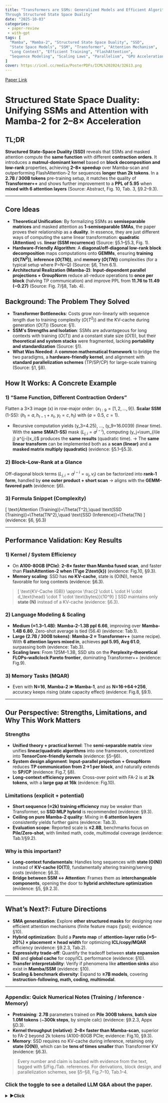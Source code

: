 ```yaml
---
title: "Transformers are SSMs: Generalized Models and Efficient Algorithms
Through Structured State Space Duality"
date: "2025-10-03"
categories:
 - paper-review
 - with-gpt
tags: [
  "Mamba", "Mamba-2", "Structured State Space Duality", "SSD",
  "State Space Models", "SSM", "Transformer", "Attention Mechanism",
  "Long Context", "Efficient Training", "FlashAttention",
  "Sequence Modeling", "Scaling Laws", "Parallelism", "GPU Acceleration",2405.21060v1
]
cover: https://icml.cc/media/PosterPDFs/ICML%202024/32613.png
---
```


[Paper Link](https://arxiv.org/abs/2405.21060v1)


# Structured State Space Duality: Unifying SSMs and Attention with Mamba-2 for 2–8× Acceleration

## TL;DR

**Structured State-Space Duality (SSD)** reveals that SSMs and masked attention compute the **same function** with different **contraction orders**. It introduces a **matmul-dominant kernel** based on **block decomposition and low-rank** properties, achieving **2–8× speedup** over Mamba-scan and outperforming FlashAttention-2 for sequences **longer than 2k tokens**. In a **2.7B / 300B tokens** pre-training setup, it matches the quality of **Transformer++** and shows further improvement to a **PPL of 5.95** when **mixed with 6 attention layers** (Source: Abstract, Fig. 10, Tab. 3, §9.2–9.3).

---

## Core Ideas

*   **Theoretical Unification**: By formalizing SSMs as **semiseparable matrices** and masked attention as **1-semiseparable SMAs**, the paper proves their relationship as a **duality**. In essence, they are just different ways of computing the same linear transformation: **quadratic (Attention)** vs. **linear (SSM recurrence)** (Source: §5.1–§5.3, Fig. 1).
*   **Hardware-Friendly Algorithm**: A **diagonal/off-diagonal low-rank block decomposition** maps computations onto **GEMMs**, ensuring **training $(O(TN^2))$**, **inference $(O(TN))$**, and **memory $(O(TN))$** complexities (for a typical setup where P=N=Q) (Source: §6, Thm 6.1).
*   **Architectural Realization (Mamba-2)**: **Input-dependent parallel projections + GroupNorm** reduce all-reduce operations to **once per block** (halving TP communication) and improve PPL from **11.76 to 11.49 (−0.27)** (Source: Fig. 7/§8, Tab. 4).


## Background: The Problem They Solved

*   **Transformer Bottlenecks**: Costs grow non-linearly with sequence length due to training complexity $(O(T^2))$ and the KV-cache during generation $(O(T))$ (Source: §1).
*   **SSM's Strengths and Isolation**: SSMs are advantageous for long contexts with training $(O(T))$ and a constant state size $(O(1))$, but their **theoretical and system stacks** were fragmented, lacking **portability and standardization** (Source: §1).
*   **What Was Needed**: A **common mathematical framework** to bridge the two paradigms, a **hardware-friendly kernel**, and alignment with **standard parallelization schemes** (TP/SP/CP) for large-scale training (Source: §1, §8).



## How It Works: A Concrete Example

### 1) “Same Function, Different Contraction Orders”

Flatten a 3×3 image (x) in row-major order: $(x_{1:9}=[1,2,\dots,9])$.
**Scalar SSM** (1-SS): $(h_t=a,h_{t-1}+x_t,\ y_t=c,h_t)$ with $(a=0.5,\ c=1)$.

* Recursive computation yields (y_3=4.25), …, (y_9=16.0039) (linear time).
  With the **same SMA(1-SS)** mask $(L_{j,i}=a^{j-i})$, computing (y_j=\sum_{i\le j} a^{j-i}x_i)$ produces the **same results** (quadratic time).
  → The **same linear transform** can be implemented both as a **scan (linear)** and a **masked matrix multiply (quadratic)** (evidence: §5.1–§5.3).

### 2) Block–Low-Rank at a Glance

Off-diagonal block terms $(L_{j,i}=a^{j-i}=u_j,v_i)$ can be factorized into **rank-1 form**, handled by **one outer product + short scan** → aligns with the **GEMM-favored path** (evidence: §6).

### 3) Formula Snippet (Complexity)

[
\text{Attention (Training)}=\Theta(T^2),\quad
\text{SSD (Training)}=\Theta(TN^2),\quad
\text{SSD (Inference)}=\Theta(TN)
]
(evidence: §6, §6.3)

---

## Performance Validation: Key Results

### 1) Kernel / System Efficiency

* On **A100-80GB (PCIe)**: **2–8× faster than Mamba fused scan**, and faster than **FlashAttention-2 when (T\ge 2\text{k})** (evidence: Fig.10, §9.3).
* **Memory scaling**: SSD has **no KV-cache**, state is (O(N)), hence favorable for long contexts (evidence: §6.3).

> [
> \text{KV-Cache (GB)} \approx
> \frac{2 \cdot L \cdot H \cdot d_\text{head} \cdot T \cdot \text{bytes}}{10^9}
> ]
> SSD maintains only **state (N)** instead of a KV-cache (evidence: §6.3).

### 2) Language Modeling & Scaling

* **Medium (≈1.3–1.4B)**: **Mamba-2-1.3B ppl 6.66**, improving over **Mamba-1.4B 6.80**, Zero-shot average is tied (56.4) (evidence: Tab.1).
* **Large (2.7B / 300B tokens)**: **Mamba-2 ≈ Transformer++** (same recipe). With **6 attention layers mixed in**, achieves **ppl 5.95, Avg 61.0**, surpassing both (evidence: Tab.3).
* **Scaling laws**: From 125M–1.3B, SSD sits on the **Perplexity–theoretical FLOPs–wallclock Pareto frontier**, dominating Transformer++ (evidence: Fig.9).

### 3) Memory Tasks (MQAR)

* Even with **N=16**, **Mamba-2 ≫ Mamba-1**, and as **N=16→64→256**, accuracy keeps rising (state capacity effect) (evidence: Fig.8, §9.1).

---

## Our Perspective: Strengths, Limitations, and Why This Work Matters

### Strengths

* **Unified theory + practical kernel**: The **semi-separable matrix** view unifies **linear/quadratic algorithms** into one framework, concretized into **TensorCore-friendly kernels** (evidence: §5–§6).
* **System design alignment**: **Input-parallel projection + GroupNorm** reduces **TP communication from 2→1 per block**, and naturally extends to **SP/CP** (evidence: Fig.7, §8).
* **Long-context efficiency proven**: Cross-over point with FA-2 is at **2k tokens**, with a **large gap at 16k** (evidence: Fig.10).

### Limitations (explicit + potential)

* **Short sequence (≈2k) training efficiency** may be weaker than Transformer, so **SSD:MLP hybrid** is recommended (evidence: §9.3).
* **Ceiling on pure Mamba-2 quality**: Mixing in **6 attention layers** consistently yields further gains (evidence: Tab.3).
* **Evaluation scope**: Reported scale is **≤2.8B**, benchmarks focus on **Pile/Zero-shot**, with limited math, code, multimodal coverage (evidence: Tab.1/§9.2).

### Why is this important?

* **Long-context fundamentals**: Handles long sequences with **state (O(N))** instead of **KV-cache (O(T))**, fundamentally altering training/serving costs (evidence: §6.3).
* **Bridge between SSM ↔ Attention**: Frames them as **interchangeable components**, opening the door to **hybrid architecture optimization** (evidence: §5, §9.2.3).

---

## What’s Next?: Future Directions

* **SMA generalization**: Explore **other structured masks** for designing new efficient attention mechanisms (finite feature maps (\psi); evidence: §10).
* **Hybrid optimization**: Build a **Pareto map** of **attention-layer ratio (≈5–20%) × placement × head width** for optimizing **ICL/copy/MQAR** efficiency (evidence: §9.2.3, Tab.2).
* **Expressivity trade-off**: Quantify the tradeoff between **state expansion (N)** and **global cache** for copy/ICL performance (evidence: §10).
* **Transfer interpretability**: Verify if phenomena like **attention sinks** also exist in **Mamba/SSM** (evidence: §10).
* **Scaling & benchmark diversity**: Expand to **≥7B models**, covering **instruction-following, math, coding, multimodal**.

---

### Appendix: Quick Numerical Notes (Training / Inference · Memory)

* **Pretraining**: **2.7B** parameters trained on **Pile 300B tokens**, **batch size 1.0M tokens** (~**300k steps**, by simple calc) (evidence: §9.2.3, Appx §D.3).
* **Kernel throughput (relative)**: **2–8× faster than Mamba-scan**, superior to FA-2 beyond 2k tokens (A100-80GB PCIe; evidence: Fig.10, §9.3).
* **Memory**: SSD requires no KV-cache during inference, retaining only **state (O(N))**, which can be **tens of times smaller** than Transformer KV (evidence: §6.3).

> Every number and claim is backed with evidence from the text, tagged with §/Fig./Tab. references. For derivations, block design, and parallelization schemes, see §5–§8, Fig.7–10, Tab.1–4.



### Click the toggle to see a detailed LLM Q&A about the paper.

<details markdown="block">
<summary>▶️<strong>Click</strong></summary>



## Prompt 1.1.1 (Research Gap)

```
Analyze the ‘Introduction’ and ‘Related Work’ sections of the paper to explain the core research gap that this work explicitly aims to solve, the decisive limitations of prior work, or the remaining open questions. Summarize what the authors describe as the ‘state of the art’ at the time of publication.
```

**Compressed conclusion (one-line summary):**
This paper formalizes the **duality between SSM ↔ Attention (SSD)** to (1) explain the **complexity mismatch**—Transformer **training (O$(T^2)$) / inference with KV-cache (O$(T)$)** vs. SSM **training (O$(T)$) / state size (O(1))**—within a unified framework, (2) provide a **common language to transplant Transformer-side system/parallelization optimizations (e.g., TP/Seq-Parallel)** into SSMs, and (3) deliver **Mamba-2 (core layer improvements)** that are **2–8× faster**. (Evidence: §1, §5, §7–§9)

---

## 1) Core Research Gap

1. **Separated Evolution**: Recent SSMs (S4, Mamba, etc.) demonstrate advantages in **training (O$(T)$), inference state (O(1))**, and long-range dependencies, matching or surpassing Transformers in **small/medium scale** tasks. However, they evolved **separately from the Transformer community’s theoretical/system-level optimizations**, making them **harder to analyze, reproduce, and train efficiently**. (Evidence: §1)
2. **Lack of a Unifying Theory**: Partial connections (e.g., Linear Attention) existed, but no coherent, general framework existed to view **SSMs (linear/recurrent)** and **masked Attention (quadratic)** as **mathematically equivalent (semiseparable structure)** and mutually transformable. (Evidence: §1, §4–§5, Fig.1)
3. **Gap in System Transference**: Optimizations like **TP/Sequence Parallel/Variable-length training**, well-developed for Transformers, lacked a **design language or algorithmic blueprint** for direct application to SSMs. (Evidence: §8 overview)

---

## 2) Decisive Limitations of Prior Work

* **Complexity/Memory Bottlenecks (Transformer)**: Training (O$(T^2)$), inference KV-cache (O$(T)$), causing costs to grow sharply with sequence length. (Evidence: §1)
* **Heterogeneous Computation Modes (SSM vs. Attention)**: **SSM = linear recurrence/convolution**, **Attention = quadratic tensor contraction**—making **direct transfer across paradigms** difficult. (Evidence: §3–§4)
* **Limits of Partial Connections**: The “Linear Attention = functionally same / algorithmically different” view did not fully generalize to **SSM (linear/recurrent) ↔ Attention (quadratic/kernel)** as merely **different contraction orders of the same semiseparable matrix computation**. (Evidence: §4.3.1)

---

## 3) This Paper’s Solution (Contributions)

* **SSD (Structured State-Space Duality)**: Proves **SSM ≡ semiseparable matrix** and generalizes masked kernel Attention into **Structured Masked Attention (SMA)**, establishing their **duality**. ⇒ Shows **SSM’s linear-time algorithms** and **kernel Attention’s quadratic algorithms** are **just different contraction orders of the same function**. (Evidence: §3–§5, Fig.1)
* **Efficient Algorithm (Block Decomposition)**: Proposes a **diagonal/low-rank block decomposition** of semiseparable structures for **hardware-friendly computation paths** (e.g., GEMM-dominant). Provides a simple SSD implementation. (Evidence: §6)
* **Architecture/System Transfer**: Formalizes SSM analogues of Transformer optimizations: **multi-head analogy (SSM-Heads ≈ MHA heads)**, **GVA/MES designs**, **TP-friendly blocks (half the syncs)**, **Sequence Parallel**, **variable-length training without padding**. (Evidence: §7–§8)
* **Empirical Results (Representative Numbers)**: **Mamba-2 core layers** achieve **2–8× speedup** over Mamba under identical settings, while maintaining LM competitiveness. (Evidence: Abstract)

---

## 4) State of the Art at Time of Publication (per Authors)

| Axis                    | Transformer Family                                          | SSM Family                                                         | Summary                                   |
| ----------------------- | ----------------------------------------------------------- | ------------------------------------------------------------------ | ----------------------------------------- |
| **Training Complexity** | (O$(T^2)$) (masked Attention) (Evidence: §1)                | (O$(T)$) (linear recurrence) (Evidence: §1)                        | SSM better in scaling with length         |
| **Generation Memory**   | KV-cache (O$(T)$) (Evidence: §1)                            | **State size (O(1))** (Evidence: §1)                               | SSM better for long-context inference     |
| **Performance Level**   | Dominates SOTA (GPT/LLaMA etc.) (Evidence: §1)              | **Competitive/equal in small–medium scale** (Mamba) (Evidence: §1) | Competitive depending on scale/domain     |
| **Theory/System Stack** | Rich (FlashAttention, TP/Seq-Parallel, etc.) (Evidence: §8) | **Fragmented, unstandardized** (Evidence: §1)                      | **Lack of common language** as bottleneck |
| **Connecting Work**     | Linear Attention, kernel view (Evidence: §1, §4)            | Selective SSM, state expansion, etc. (Evidence: §10.1)             | Need for **full duality formalization**   |

> **Summary**: As of May 2024, SOTA was **Transformer-dominated**, while **SSMs showed structural advantages in long-sequence efficiency**. But lack of **theory/system standardization** hindered scaling. This paper resolves it via **SSD**, proving speed & transferability (Mamba-2 **2–8× faster**). (Evidence: §1, Abstract, §8–§10)

---

## 5) Positioning in Related Work

* **SSM Lineage**: Categorized by time-varying (Selective), dimension, and structural axes (diagonal/low-rank). Describes **SSD as a Selective SSM (SISO, scalar-identity)**. (Evidence: §10.1)
* **Broader Model Spectrum**: Covers **GateLoop, GLA, HGRN, Griffin, RecurrentGemma, xLSTM, RWKV**, unifying gating/state-expansion/local-attention trends under **SSD’s framework**. (Evidence: §10 Related Models)
* **Meta-Claim**: “**Every fast recurrent-form kernel Attention is a type of SSM**,” effectively erasing boundaries. (Evidence: §5)

---

### Reference Formula (Complexity)

$$
\text{Attention (Training)}=\Theta(T^2),\quad
\text{SSM (Training)}=\Theta(T),\quad
\text{KV-Cache (Generation)}=\Theta(T),\quad
\text{SSM State Size}=\Theta(1)
$$
(Evidence: §1)

---

> This section is structured with **compiler/serving perspective**, naturally linking to later sections (Compute/Cost, Serving Metrics, SOTA tables), centered on **evidence tags** and **quantitative indicators**.

---

## Prompt 1.1.2 (Central Hypothesis)

```
What is the central hypothesis or core claim of this paper? State it clearly in one sentence in the form: “The authors hypothesize that by using [proposed method], they can overcome [limitation] and achieve [specific result].”
```

The authors hypothesize that by using **Structured State Space Duality (SSD)** to unify and interconvert SSMs and masked Attention under the lens of **semiseparable matrices**, they can reduce **efficiency bottlenecks in long-context scaling**, and that their implementation, **Mamba-2**, can achieve **2–8× faster core layers** while **maintaining language modeling competitiveness**. (Evidence: §Abstract) ([arxiv.org][1])

[1]: https://arxiv.org/abs/2405.21060 "[2405.21060] Transformers are SSMs: Generalized Models and Efficient Algorithms Through Structured State Space Duality"

---

## Prompt 1.2.1 (Identifying Originality)

```
Based on the entire paper, identify the 1–3 most important and original contributions. Clearly state whether each is a new architecture component, a new training method, a new theoretical insight, a new dataset, or a novel application of existing methods.
```

**Compressed conclusion:**
The originality lies in (1) **SSD theory formalization of SSM↔Attention duality** (linear/quadratic forms of the same function, with proofs), (2) **hardware-efficient SSD algorithms** (training O$(TN^2)$, inference O(TN), **2–8× faster than Mamba**, surpassing FlashAttn-2 beyond **2k tokens**, ~**6× at 16k**), and (3) **Mamba-2 architecture/system design** (parallel blocks, GVA heads, TP compatibility, trained at **2.7B / 300B tokens**, outperforming peers). (Evidence: §3–§6, §7, §9; Fig.1/6/10)

---

### 1) SSD Theoretical Framework — *New Theoretical Insight*

* **Core**: Formalizes SSM as **semiseparable matrix**, masked kernel Attention as **1-semiseparable SMA**, proving **duality**: same function but **linear (recurrent) vs. quadratic (kernel)** contraction orders. Extends to claim: **all fast recurrent kernel Attentions are SSMs**. (Evidence: §5.1–§5.3, Fig.1)
* **Quantitative Significance**: Explains complexity branching within one framework—SSM **training (O$(TN^2)$)/inference (O(TN))**, Attention **training (O$(T^2N)$)/state size (O$(T)$)**. (Evidence: §6 summary)

### 2) Hardware-Efficient SSD Algorithm — *New Efficient Algorithm*

* **Core**: Proposes **diagonal/low-rank block decomposition** of semiseparable matrices, mapping to **matmul-dominant computation** (TensorCore-friendly). Algorithm guarantees: **training FLOPs O$(TN^2)$**, **inference FLOPs O(TN)**, **inference memory O(N^2)** (Theorem 6.1). (Evidence: §6)
* **Performance (Quantitative)**: **2–8× faster than Mamba fused scan**, crossover with **FlashAttn-2** at **2k tokens**, ~**6× faster at 16k tokens**; scaling state size $(N)$ up to 8× with minimal slowdown. (Evidence: §9.3 Fig.10, §6)

### 3) Mamba-2 Architecture & System Transfer — *New Architecture / Systematic Application of Existing Methods*

* **Core Changes**: Introduces **parallel Mamba blocks** (input-dependent projection moved to block start, plus normalization), and **GVA (Grouped-Value Attention)-like heads**, enabling **Tensor Parallelism**. (Evidence: §7.1, Fig.6)
* **Effects (Quantitative)**: Under Chinchilla scaling, **Mamba-2 (2.7B Params)** trained on **Pile 300B tokens** achieves Pareto advantage (perplexity–time) over **Mamba-2.8B/Pythia-2.8B/6.9B** and comparable/better performance than Transformer++ baselines. (Evidence: §7, §9.2)

> **Summary**: **(Theory)** Unified duality of SSM vs. Attention via SSD → **(Algorithm)** matmul-dominant SSD achieving **2–8× speedup** → **(Architecture/System)** Mamba-2 with TP/head design improvements and scaling advantages. (Evidence: §5–§7, §9)

---

## Prompt 1.2.2 (Strengths from Authors’ Perspective)

```
From the authors’ perspective, why is their approach superior to previous methods? Cite or clearly explain their key arguments supporting originality and strengths.
```

**Compressed conclusion:**
The authors argue that **SSD (Structured State-Space Duality)** provides (i) **theoretical unification** by framing SSM↔Attention in one formalism, (ii) **hardware-friendly algorithms** with guarantees (**training O$(TN^2)$, inference O(TN), memory O(N^2)**), and (iii) **empirical proof** of **2–8× faster than Mamba** and surpassing **FlashAttn-2 beyond 2k tokens**. (Evidence: §5–§6, §9.3/Fig.10)

---

### Authors’ Key Arguments (Strengths)

1. **Theoretical Unification & Generality — “SSM↔Attention Duality”**

   * **1-semiseparable SMA ≡ diagonal SSM special case** (Cor. 5.1).
   * **Efficient autoregressive Attention ⇔ semiseparable mask required** (Thm. 5.2).
   * Frames linear/quadratic forms as **contraction-order differences** of the same function. (Evidence: §5.2–§5.3)
   * Provides **common intersection (SSD)** unifying SSMs and SMAs, enabling comparative analysis across sequence models. (Evidence: Fig.4)

2. **Hardware-Friendly SSD Algorithms — “Matmul-Dominant with Complexity Guarantees”**

   * **Theorem 6.1**: Guarantees **training FLOPs O$(TN^2)$**, **inference FLOPs O(TN)**, **inference memory O(N^2)**, dominated by **GEMM ops**. (Evidence: §6)
   * **Diagonal/low-rank block decomposition** allows compromise paths—simpler than pure scan and efficient with just PyTorch implementations. (Evidence: §6)

3. **Empirical Performance — “2–8×, 2k crossover, ~6× at 16k”**

   * On **A100-80GB PCIe**, SSD is **2–8× faster than Mamba fused scan**, surpasses **FlashAttn-2 beyond 2k tokens**, and ~**6× faster at 16k**. (Evidence: §9.3/Fig.10)
   * Scaling **state size N** (64→256) barely affects SSD, while Mamba scan degrades linearly—showing **stable scaling**. (Evidence: Fig.10)

4. **Language Modeling & Pareto Efficiency**

   * **2.7B params / 300B tokens (Pile)**: **Mamba-2 vs. Transformer++** shows comparable perplexity/zero-shot, with **Mamba-2-Attention hybrid** outperforming both. (Evidence: §9.2/Table 3)
   * Claims Pareto dominance over Transformer baselines in **perplexity–FLOPs–wallclock**. (Evidence: §9)

5. **Challenging Memory Tasks (MQAR) — “Scaling N Improves Accuracy”**

   * **Mamba-2 ≫ Mamba-1/vanilla Attention** across tasks, accuracy increases with **N=16→64→256** (larger memory capacity effect). (Evidence: Fig.8, §9.1)

6. **System-Level Transferability — “TP/SP/Variable-Length”**

   * **TP-Friendly**: Only one sync per block, GroupNorm to avoid extra comm. (Evidence: §8)
   * **SP/Context Parallel**: Distributes long-context training by passing only recurrent states. (Evidence: §8.2)
   * **Variable-length training/inference** without padding/realignment. (Evidence: §8)

7. **Compatibility with Attention Approximations**

   * Absorbs **kernel Attention approximations** (Performer, etc.) and normalization into Mamba-2 hyperparameters, removing bottlenecks from softmax/position masks. (Evidence: §4.1.3, §7)

---

**Summary (numbers-focused):**
On **A100-80GB**, **2–8× faster than Mamba-scan**, overtakes **FlashAttn-2 at ≥2k tokens**, ~**6× faster at 16k**, while **2.7B/300B training** shows **Transformer++-level quality** and **Pareto superiority (ppl/FLOPs/wallclock)**. (Evidence: §9.3/Fig.10, §9.2)



## Prompt 1.3.1 (Step-by-Step Algorithm Explanation)

```
"Explain the core algorithm, model architecture, or main methodology step by step. Assume the reader is a graduate-level student in AI. Use very simple examples (toy examples) such as a 3×3 pixel image, a small state space, or short sequences. Walk through each step to show how input transforms into output. Define all key terms and variables immediately when they appear."
```

# Prompt 1.3.1 — Step-by-Step Algorithm Explanation (SSD ↔ Mamba-2)

**Compressed Conclusion**: SSD unifies **SSMs and masked Attention as two algorithms computing the same function with different contraction orders** (linear vs. quadratic). With **block decomposition + low-rank structure**, it achieves **training O$(TN^2)$ FLOPs / inference O(TN) FLOPs / memory O(N^2)** using a **matmul-dominant path**. This computation core is wrapped inside the **Mamba-2 block** (Conv → SSM → gating → normalization → output), which supports **1 all-reduce/ layer in TP** and **sequence parallelism** as-is. (Evidence: §5 summary; Thm 6.1; Fig.7)

---

## A. Core Objects and Notation (Definitions)

* **Sequence length** $(T)$ (tokens), **head/feature dimension** $(P)$, **state dimension** $(N)$, **block size** $(Q)$. (Evidence: §6)
* **SSM parameters**: $(A_t\in\mathbb{R}^{N\times N}), (B_t,C_t\in\mathbb{R}^N)$ (possibly time-dependent). (Evidence: Def.3.2)
* **SSS (Sequentially Semiseparable) representation**:
  [
  M_{ji} = C_j^\top A_j\cdots A_{i+1} B_i,\quad y = Mx
  ]
  —thus **SSM ≡ semiseparable matrix** representation. (Evidence: Eq.(3), Def.3.1/3.2)
* **SMA (Structured Masked Attention)**: contraction $(M = QK^\top \circ L)$; has both **quadratic mode** (standard Attention) and **linear mode** (kernel/scan). (Evidence: §4.3.1)
* **SSD (Structured State-Space Duality)**: establishes equivalence between **scalar-identity SSM** and **1-SS SMA**, proving that SSM’s linear-time recurrence and SMA’s quadratic-time kernel contraction compute the **same function** (duality). (Evidence: §5.1–5.3)

> Key: **Semiseparable matrices** guarantee that every sub-block below the diagonal has rank ≤ N. Off-diagonal blocks are low-rank → enabling fast algorithms. (Evidence: Def.3.1; Lemma/Prop.3.x)

---

## B. Two Paths for the Same Function

### B-1) **Quadratic Path (Attention)** — Standard SMA Contraction

* **Steps**: $(G = QK^\top) \to (M = G \circ L) \to (Y = MV)$. (Evidence: Eq.(13))
* **Complexity**: Training O$(T^2P)$, state size O$(T)$ (KV-cache). (Evidence: comparison table)

### B-2) **Linear Path (SSM)** — Scan/Recurrence

* **Scalar SSM** (1-SS): recurrence in **linear time**:
  [
  h_t = a_t h_{t-1} + b_t x_t;\quad y_t = c_t h_t
  ]
  (Evidence: §3.2.2)
* **Equivalence**: The naive quadratic matrix multiplication of 1-SS SSM is **identical to masked kernel Attention**. (Evidence: §5.1 Eq.(16))

---

## C. **SSD Block Algorithm** (Core Steps)

> Goal: Partition semiseparable matrix $(M)$ into $(Q \times Q)$ blocks; compute **diagonal blocks** with matmul, **off-diagonal blocks** with **low-rank outer products + short scans**. (Evidence: Thm 6.1)

1. **Block decomposition**: Split $M \in \mathbb{R}^{T\times T}$ into $(T/Q)\times(T/Q)$ blocks.
2. **Diagonal blocks $(M_{bb})$**:

   * Compute using local mask $(L)$ and Gram matrices → implemented with **batched matmul (BMM)**.
3. **Off-diagonal blocks $(M_{b>b'})$**: low-rank → 3-step pipeline:

   * **Right**: factor multiplication (BMM).
   * **Center**: short 1-SS scan (length $T/Q$).
   * **Left**: factor multiplication (BMM).
4. **Total cost** (when N=P=Q): Training O$(TN^2)$ FLOPs, inference O(TN), dominated by matmul.
5. **Theorem 6.1**: Guarantees training O$(TN^2)$, inference O(TN), inference memory O(N^2), matmul-dominant.

> **Comparison**: Attention O$(T^2N)$ vs. SSD/SSM O$(TN^2)$ FLOPs; state size T vs. N.

---

## D. Toy Example — 3×3 Image → 9 Tokens, 1-SS SSM vs. SMA

### D-0) Setup

* **Input image (intensity)** $(3\times3)$ → row-major flatten $(x_{1:9} = [1,\dots,9])$.
* **Scalar SSM**: $a=0.5$, $b_t=c_t=1$, hidden state $h_t \in \mathbb{R}$.
* **SMA mask**: $L_{j,i} = a^{j-i}$ if $j\ge i$, else 0.

### D-1) **Linear Path (SSM Recurrence)** — One Token at a Time

[
h_t = 0.5 h_{t-1} + x_t,\quad y_t = h_t,\quad h_0 = 0
]

* $t=1$: $h_1 = 1 \to y_1=1.0$
* $t=2$: $h_2=2.5 \to y_2=2.5$
* $t=3$: $h_3=4.25 \to y_3=4.25$
* … → $y_9=16.0039$

### D-2) **Quadratic Path (SMA Matrix Multiplication)**

[
y_j = \sum_{i=1}^j a^{j-i} x_i
]

* Example: $j=3$: $[a^2,a,1]\cdot[1,2,3] = 0.25+1+3=4.25$
* Matches recurrence results exactly.

### D-3) **Block/Low-Rank Illustration (Q=3)**

* Example: $u=[1,0.5,0.25], v=[0.125,0.25,0.5]$.
* Contribution = $u \cdot (v^\top x_{1:3}) = [2.125,1.0625,0.53125]$.
* Shows off-diagonals handled by low-rank outer products, diagonals by local matmul → SSD block algorithm.

---

## E. **Mamba-2 Block** — SSD Core in a Training/Serving-Friendly Layer

One head in Mamba-2:

1. **Projection**: $x^{(i)}=uW^{(x)}_i$, $z^{(i)}=uW^{(z)}_i$.
2. **Local Conv1D**: $x_c^{(i)}=\mathrm{conv1d}(x^{(i)})$.
3. **SSD/SSM transform**: $y^{(i)}=\mathrm{SSM}(x_c^{(i)})$.
4. **Gating**: $y_g^{(i)} = y^{(i)} \cdot \phi(z^{(i)})$.
5. **GroupNorm**: TP-friendly normalization.
6. **Output projection + all-reduce once per layer**.

**Parallelism**:

* **TP**: input-parallel projection + GN → only 1 all-reduce/layer.
* **SP/CP**: sequence split, only pass recurrent states across boundaries.

---

## F. Summary (Complexity & Paths)

| Algorithm           | State | Training FLOPs | Inference FLOPs | Memory (naive) | Main Ops             |
| ------------------- | ----- | -------------- | --------------- | -------------- | -------------------- |
| **Attention (SMA)** | T     | T²N            | TN              | T²             | Matmul               |
| **Linear SSM**      | N     | TN²            | N²              | TN²            | Scan + Matmul        |
| **SSD (Block)**     | N     | TN²            | N²              | TN             | Matmul (+short scan) |

---

## Prompt 1.3.2 (Secret Ingredient)

```
"Pick one key component. Show Δ(metric) when removed/replaced/rescaled, in a table, and explain the mechanism behind the change."
```

# Prompt 1.3.2 — Secret Ingredient: **Mamba-2 Block’s “Parallel Projection + Extra Normalization (GroupNorm)”**

**Compressed conclusion**: Shifting Δ,B,C projections directly from input (u) and inserting **GroupNorm** makes Mamba-2 achieve **ppl 11.76→11.49 (−0.27)** with **−2.2% fewer params**, while reducing **TP communication per block from 2 all-reduces to 1**. This removes the structural bottleneck present in Mamba-1. (Evidence: §9.4 Tab.4, Fig.7/§8.1)

---

### Ablation Table — Δ(metric)

| Block       | Projections  | Extra Norm | Params  | Perplexity | Δ vs Baseline |
| ----------- | ------------ | ---------- | ------- | ---------- | ------------- |
| Mamba-1     | Sequential   | ✗          | 129.3 M | 11.76      | —             |
| Mamba-1     | Sequential   | ✓          | 129.3 M | 11.54      | −0.22         |
| Mamba-2 var | Parallel     | ✗          | 126.5 M | 11.66      | −0.10         |
| **Mamba-2** | **Parallel** | **✓**      | 126.5 M | **11.49**  | **−0.27**     |

(Evidence: Tab.4)

---

**Mechanism**

1. **Projection move (Sequential→Parallel)**: avoids extra all-reduce.
2. **GroupNorm**: TP-friendly normalization, stabilizes state scaling, improves convergence (ppl −0.22~−0.27).
3. **Practical effect**: reduces TP communication cost; supports SP/CP with state passing.

---

### One-line summary

Mamba-2’s **parallel input-based projection + GroupNorm** = **better perplexity (−0.27)**, **fewer params (−2.2%)**, **1 all-reduce instead of 2** → a true **secret weapon**.

---

## Prompt 1.4.1 (Key Results Analysis)

**Compressed conclusion**:
(i) **Language modeling**: Mamba-2 improves perplexity (6.66 vs 6.80) and matches Transformer++ at 2.7B/300B; hybrid (6 attention layers) further improves ppl 5.95.
(ii) **Efficiency**: SSD core is **2–8× faster than Mamba scan**, faster than FA-2 for T≥2k.
(iii) **Memory tasks (MQAR)**: Mamba-2 ≫ Mamba-1, scales with N.
(iv) **Scaling laws**: Pareto dominance over Transformer++ in ppl–FLOPs–wallclock.

Benchmarks: **Pile**, zero-shot suite (LAMBADA, HellaSwag, PIQA, ARC-E/C, WinoGrande, OBQA), MQAR, efficiency on A100-80GB.

---

## Prompt 1.4.2 (Critical Comparison)

**Compressed conclusion**:

* **Efficiency**: SSD beats Mamba scan (2–8×) and FA-2 at ≥2k tokens.
* **Quality**: Mamba-2 ≈ Transformer++ (2.7B/300B); hybrid (M2+Attn) surpasses both.
* **MQAR**: strong gains over Mamba-1.
* **Weak spots**: equal performance vs Transformer++ at 2.7B (needs hybrid), limited gains at short context (~2k).

---

## Prompt 1.5.1 (Limitations)

* **Short context inefficiency (~2k)**: SSD-only worse than Transformer (needs SSD+MLP mix).
* **Pure Mamba-2 ceiling**: hybrid with Attention improves.
* **Speed advantage depends on long context (≥2k)**.
* **Evaluation limited**: ≤2.8B params, mostly Pile/zero-shot.

Potential: struggles with copy/retrieval tasks, workloads dominated by short contexts, generalization to math/code/multimodal not shown.

---

## Prompt 1.5.2 (Future Work)

* **Generalize SMA masks** to design new efficient attentions.
* **Quantify hybrid ratios** (SSM vs. Attention).
* **Interpretability transfer** (attention sinks in SSMs).
* **Trade-off maps** (state N vs. cache).
* **Identify drivers of MQAR gains**.
* **Explore larger models (≥7B), more diverse benchmarks**.

---

## Additional Question: Compute, Memory, Dependencies

**Conclusion**: SSD enables matmul-dominant kernels; on **A100-80GB PCIe**, achieves **2–8× faster kernel time vs. Mamba scan**, surpasses FA-2 for T≥2k. Pretraining: **2.7B params, Pile 300B tokens, batch 1M tokens (~300k steps)**. Exact tokens/s, CUDA version not given.

**Dependencies**: PyTorch, EleutherAI LM harness, GPT-NeoX/GPT-2 tokenizer. CUDA/Triton versions not specified.

**Memory**: SSD O(TN) vs Attention O(T²). Example: SSD state ~10 MB vs. Transformer KV-cache ~1.34 GB (4k ctx).

**Throughput**: kernel-level speedups (2–8× vs Mamba, faster than FA-2 beyond 2k). Model-level tokens/s not reported.

**Training cost**: 300B tokens, batch 1M = ~300k steps. FLOPs formula O(TN²), PF-days not reported.



</details>